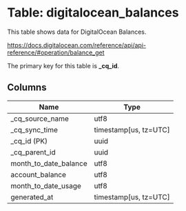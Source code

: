 # Table: digitalocean_balances

This table shows data for DigitalOcean Balances.

https://docs.digitalocean.com/reference/api/api-reference/#operation/balance_get

The primary key for this table is **_cq_id**.

## Columns

| Name          | Type          |
| ------------- | ------------- |
|_cq_source_name|utf8|
|_cq_sync_time|timestamp[us, tz=UTC]|
|_cq_id (PK)|uuid|
|_cq_parent_id|uuid|
|month_to_date_balance|utf8|
|account_balance|utf8|
|month_to_date_usage|utf8|
|generated_at|timestamp[us, tz=UTC]|